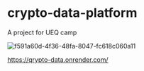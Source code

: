 # crypto-data-platform
A project for UEQ camp

![f591a60d-4f36-48fa-8047-fc618c060a11](https://user-images.githubusercontent.com/41501269/137246494-9c3fc014-dea1-4562-b5dd-f85bfeabdb5b.png)

https://qrypto-data.onrender.com/
